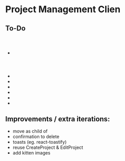 # Project Management Clien




## To-Do



- <Header />
- <HomePage />

- <ProjectsList />
- <CreateProject />
- <ProjectDetails />
- <EditProject />

- <CreateTask />


## Improvements / extra iterations:
- move <CreateProject /> as child of <ProjectsList />
- confirmation to delete
- toasts (eg. react-toastify)
- reuse CreateProject & EditProject
- add kitten images

